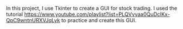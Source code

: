 In this project, I use Tkinter to create a GUI for stock trading. I used the tutorial https://www.youtube.com/playlist?list=PLQVvvaa0QuDclKx-QpC9wntnURXVJqLyk to practice and create this GUI.
